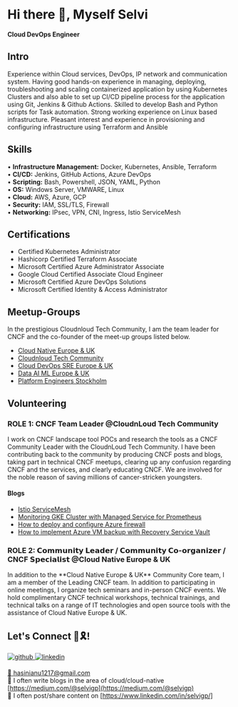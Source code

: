# Hi there 🙌, Myself Selvi
**Cloud DevOps Engineer**
## Intro
Experience within Cloud services, DevOps, IP network and communication system. Having good hands-on experience in managing, deploying, troubleshooting and scaling containerized application by using Kubernetes Clusters and also able to set up CI/CD pipeline process for the application using Git, Jenkins & Github Actions. Skilled to develop Bash and Python scripts for Task automation. Strong working experience on Linux based infrastructure. Pleasant interest and experience in provisioning and configuring infrastructure using Terraform and Ansible

## Skills
• **Infrastructure Management:** Docker, Kubernetes, Ansible, Terraform <br />
• **CI/CD:** Jenkins, GitHub Actions, Azure DevOps <br />
• **Scripting:** Bash, Powershell, JSON, YAML, Python <br />
• **OS:** Windows Server, VMWARE, Linux <br />
• **Cloud:** AWS, Azure, GCP <br />
• **Security:** IAM, SSL/TLS, Firewall <br /> 
• **Networking:** IPsec, VPN, CNI, Ingress, Istio ServiceMesh <br /> 

## Certifications
- Certified Kubernetes Administrator
- Hashicorp Certified Terraform Associate
- Microsoft Certified Azure Administrator Associate
- Google Cloud Certified Associate Cloud Engineer
- Microsoft Certified Azure DevOps Solutions
- Microsoft Certified Identity & Access Administrator

## Meetup-Groups
In the prestigious Cloudnloud Tech Community, I am the team leader for CNCF and the co-founder of the meet-up groups listed below.

- [Cloud Native Europe & UK](https://www.meetup.com/cloud-native-europe-uk/)
- [Cloudnloud Tech Community](https://www.meetup.com/cloudnloud/)
- [Cloud DevOps SRE Europe & UK ](https://www.meetup.com/cloud-devops-sre-europe-uk/)
- [Data AI ML Europe & UK](https://www.meetup.com/data-ai-ml-europe-uk/)
- [Platform Engineers Stockholm](https://www.meetup.com/platform-engineers-stockholm/)

## Volunteering
### ROLE 1: **CNCF** Team Leader @CloudnLoud Tech Community

<P>
I work on CNCF landscape tool POCs and research the tools as a CNCF Community Leader with the CloudnLoud Tech Community. I have been contributing back to the community by producing CNCF posts and blogs, taking part in technical CNCF meetups, clearing up any confusion regarding CNCF and the services, and clearly educating CNCF. We are involved for the noble reason of saving millions of cancer-stricken youngsters.
  
#### Blogs
- [Istio ServiceMesh](https://medium.com/cloudnloud/istio-service-mesh-79a0e13c3c73)
- [Monitoring GKE Cluster with Managed Service for Prometheus](https://medium.com/cloudnloud/monitoring-gke-cluster-with-managed-service-for-prometheus-3ecffd61a7c6)
- [How to deploy and configure Azure firewall](https://medium.com/cloudnloud/how-to-deploy-and-configure-azure-firewall-b932c2d5632c)
- [How to implement Azure VM backup with Recovery Service Vault](https://medium.com/cloudnloud/how-to-implement-azure-vm-backup-with-recovery-service-vault-d11471fda078)

### ROLE 2: 𝗖𝗼𝗺𝗺𝘂𝗻𝗶𝘁𝘆 𝗟𝗲𝗮𝗱𝗲𝗿 / 𝗖𝗼𝗺𝗺𝘂𝗻𝗶𝘁𝘆 𝗖𝗼-𝗼𝗿𝗴𝗮𝗻𝗶𝘇𝗲𝗿 / **CNCF** 𝗦𝗽𝗲𝗰𝗶𝗮𝗹𝗶𝘀𝘁 @**Cloud Native Europe & UK**

<P>
In addition to the **Cloud Native Europe & UK** Community Core team, I am a member of the Leading CNCF team.
In addition to participating in online meetings, I organize tech seminars and in-person CNCF events.
We hold complimentary CNCF technical workshops, technical trainings, and technical talks on a range of IT technologies and open source tools with the assistance of Cloud Native Europe & UK.

## Let's Connect 🤝🎗️! 
<a href="https://github.com/selvigp/" target="_blank">
<img src=https://img.shields.io/badge/github-%2324292e.svg?&style=for-the-badge&logo=github&logoColor=white alt=github style="margin-bottom: 5px;" />
</a>

<a href="https://www.linkedin.com/in/selvigp/" target="_blank">
<img src=https://img.shields.io/badge/linkedin-%231E77B5.svg?&style=for-the-badge&logo=linkedin&logoColor=white alt=linkedin style="margin-bottom: 5px;" />


📧 hasinianu1217@gmail.com <br />
📝 I often write blogs in the area of cloud/cloud-native [https://medium.com/@selvigp](https://medium.com/@selvigp) <br />
📝 I often post/share content on [https://www.linkedin.com/in/selvigp/] <br />





